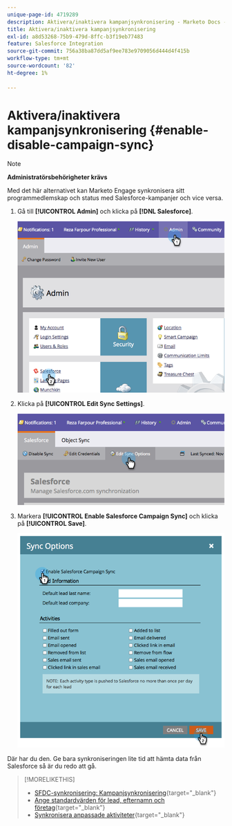 ```yaml
---
unique-page-id: 4719289
description: Aktivera/inaktivera kampanjsynkronisering - Marketo Docs - produktdokumentation
title: Aktivera/inaktivera kampanjsynkronisering
exl-id: a8d53268-75b9-479d-8ffc-b3f19eb77483
feature: Salesforce Integration
source-git-commit: 756a38ba87dd5af9ee783e9709056d444d4f415b
workflow-type: tm+mt
source-wordcount: '82'
ht-degree: 1%

---
```


# Aktivera/inaktivera kampanjsynkronisering {#enable-disable-campaign-sync}

>[!NOTE]
>
>**Administratörsbehörigheter krävs**

Med det här alternativet kan Marketo Engage synkronisera sitt programmedlemskap och status med Salesforce-kampanjer och vice versa.

1. Gå till **[!UICONTROL Admin]** och klicka på **[!DNL Salesforce]**.

   ![](assets/image2014-12-9-13-3a36-3a49.png)

1. Klicka på **[!UICONTROL Edit Sync Settings]**.

   ![](assets/image2014-12-9-13-3a37-3a0.png)

1. Markera **[!UICONTROL Enable Salesforce Campaign Sync]** och klicka på **[!UICONTROL Save]**.

   ![](assets/image2014-12-9-13-3a37-3a8.png)

Där har du den. Ge bara synkroniseringen lite tid att hämta data från Salesforce så är du redo att gå.

>[!MORELIKETHIS]
>
>* [SFDC-synkronisering: Kampanjsynkronisering](/help/marketo/product-docs/crm-sync/salesforce-sync/sfdc-sync-details/sfdc-sync-campaign-sync.md){target="_blank"}
>* [Ange standardvärden för lead, efternamn och företag](/help/marketo/product-docs/crm-sync/salesforce-sync/setup/optional-steps/set-default-person-last-name-and-company-name.md){target="_blank"}
>* [Synkronisera anpassade aktiviteter](/help/marketo/product-docs/crm-sync/salesforce-sync/setup/optional-steps/customize-activities-sync.md){target="_blank"}

